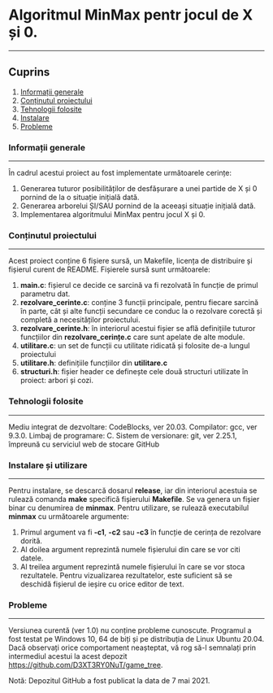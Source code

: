 # Algoritmul MinMax pentr jocul de X și 0.
***
## Cuprins
1. [Informații generale](#informații-generale)
2. [Conținutul proiectului](#conținutul-proiectului)
3. [Tehnologii folosite](#tehnologii-folosite)
4. [Instalare](#instalare)
5. [Probleme](#probleme)

### Informații generale
***
În cadrul acestui proiect au fost implementate următoarele cerințe:
1. Generarea tuturor posibilităților de desfășurare a unei partide de X și 0 pornind de la o situație inițială dată.
2. Generarea arborelui ȘI/SAU pornind de la aceeași situație inițială dată.
3. Implementarea algoritmului MinMax pentru jocul X și 0.

### Conținutul proiectului
***
Acest proiect conține 6 fișiere sursă, un Makefile, licența de distribuire și fișierul curent de README.
Fișierele sursă sunt următoarele:
1. **main.c**: fișierul ce decide ce sarcină va fi rezolvată în funcție de primul parametru dat.
2. **rezolvare_cerinte.c**: conține 3 funcții principale, pentru fiecare sarcină în parte, cât și 
alte funcții secundare ce conduc la o rezolvare corectă și completă a necesităților proiectului.
3. **rezolvare_cerinte.h**: în interiorul acestui fișier se află definițiile tuturor funcțiilor din **rezolvare_cerințe.c** care sunt apelate de alte module.
4. **utilitare.c**: un set de funcții cu utilitate ridicată și folosite de-a lungul proiectului
5. **utilitare.h**: definițiile funcțiilor din **utilitare.c**
6. **structuri.h**: fișier header ce definește cele două structuri utilizate în proiect: arbori și cozi.

### Tehnologii folosite
***
Mediu integrat de dezvoltare: CodeBlocks, ver 20.03.
Compilator: gcc, ver 9.3.0.
Limbaj de programare: C.
Sistem de versionare: git, ver 2.25.1, împreună cu serviciul web de stocare GitHub

### Instalare și utilizare
***
Pentru instalare, se descarcă dosarul **release**, iar din interiorul acestuia se rulează comanda **make** specifică fișierului **Makefile**. Se va genera un fișier binar cu denumirea de **minmax**.
Pentru utilizare, se rulează executabilul **minmax** cu următoarele argumente:
1. Primul argument va fi **-c1**, **-c2** sau **-c3** în funcție de cerința de rezolvare dorită.
2. Al doilea argument reprezintă numele fișierului din care se vor citi datele.
3. Al treilea argument reprezintă numele fișierului în care se vor stoca rezultatele.
Pentru vizualizarea rezultatelor, este suficient să se deschidă fișierul de ieșire cu orice editor de text.

### Probleme
***
Versiunea curentă (ver 1.0) nu conține probleme cunoscute. Programul a fost testat pe Windows 10, 64 de biți și pe distribuția de Linux Ubuntu 20.04. Dacă observați orice comportament neașteptat, vă rog să-l semnalați prin intermediul acestui la acest depozit https://github.com/D3XT3RY0NuT/game_tree.

Notă: Depozitul GitHub a fost publicat la data de 7 mai 2021.

